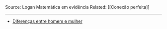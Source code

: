 Source: Logan Matemática em evidência
Related: [[Conexão perfeita]]

---

- [Diferenças entre homem e mulher](https://www.youtube.com/watch?v=dNGFgeQqVJQ)
